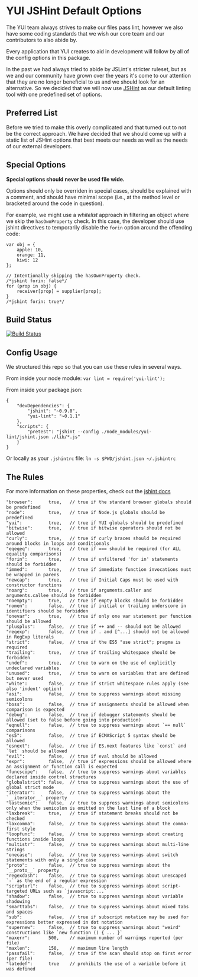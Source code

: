 YUI JSHint Default Options
==========================

The YUI team always strives to make our files pass lint, however
we also have some coding standards that we wish our core team
and our contributors to also abide by.

Every application that YUI creates to aid in development will follow
by all of the config options in this package.

In the past we had always tried to abide by JSLint's stricter
ruleset, but as we and our community have grown over the years
it's come to our attention that they are no longer beneficial
to us and we should look for an alternative. So we decided that we
will now use [JSHint](http://jshint.com/) as our default linting tool with one predefined
set of options.

Preferred List
--------------

Before we tried to make this overly complicated and that turned out
to not be the correct approach. We have decided that we should come
up with a static list of JSHint options that best meets our needs
as well as the needs of our external developers.


Special Options
---------------

**Special options should never be used file wide.**

Options should only be overriden in special cases, should be explained with a
comment, and should have minimal scope (i.e., at the method level or bracketed
around the code in question).

For example, we might use a *whitelist* approach in filtering an object where
we skip the `hasOwnProperty` check. In this case, the developer should use
jshint directives to temporarily disable the `forin` option around the
offending code:

```
var obj = {
    apple: 10,
    orange: 11,
    kiwi: 12
};

// Intentionally skipping the hasOwnProperty check.
/*jshint forin: false*/
for (prop in obj) {
    receiver[prop] = supplier[prop];
}
/*jshint forin: true*/
```

Build Status
------------

[![Build Status](https://secure.travis-ci.org/yui/yui-lint.png)](http://travis-ci.org/yui/yui-lint)

Config Usage
------------

We structured this repo so that you can use these rules in several ways.

From inside your node module: `var lint = require('yui-lint');`

From inside your package.json:

    {
        "devDependencies": {
            "jshint": "~0.9.0",
            "yui-lint": "~0.1.1"
        },
        "scripts": {
            "pretest": "jshint --config ./node_modules/yui-lint/jshint.json ./lib/*.js"
        }
    }

Or locally as your `.jshintrc` file: `ln -s $PWD/jshint.json ~/.jshintrc`

The Rules
---------

For more information on these properties, check out the [jshint docs](http://www.jshint.com/docs/)

    "browser":      true,   // true if the standard browser globals should be predefined
    "node":         true,   // true if Node.js globals should be predefined
    "yui":          true,   // true if YUI globals should be predefined
    "bitwise":      true,   // true if bitwise operators should not be allowed
    "curly":        true,   // true if curly braces should be required around blocks in loops and conditionals
    "eqeqeq":       true,   // true if === should be required (for ALL equality comparisons)
    "forin":        true,   // true if unfiltered 'for in' statements should be forbidden
    "immed":        true,   // true if immediate function invocations must be wrapped in parens
    "newcap":       true,   // true if Initial Caps must be used with constructor functions
    "noarg":        true,   // true if arguments.caller and arguments.callee should be forbidden
    "noempty":      true,   // true if empty blocks should be forbidden
    "nomen":        false,  // true if initial or trailing underscore in identifiers should be forbidden
    "onevar":       true,   // true if only one var statement per function should be allowed
    "plusplus":     false,  // true if ++ and -- should not be allowed
    "regexp":       false,  // true if . and [^...] should not be allowed in RegExp literals
    "strict":       false,  // true if the ES5 "use strict"; pragma is required
    "trailing":     true,   // true if trailing whitespace should be forbidden
    "undef":        true,   // true to warn on the use of explicitly undeclared variables
    "unused":       true,   // true to warn on variables that are defined but never used
    "white":        false,  // true if strict whitespace rules apply (see also 'indent' option)
    "asi":          false,  // true to suppress warnings about missing semicolons
    "boss":         false,  // true if assignments should be allowed when comparison is expected
    "debug":        false,  // true if debugger statements should be allowed (set to false before going into production)
    "eqnull":       false,  // true to suppress warnings about `== null` comparisons
    "es5":          false,  // true if ECMAScript 5 syntax should be allowed
    "esnext":       false,  // true if ES.next features like `const` and `let` should be allowed
    "evil":         false,  // true if eval should be allowed
    "expr":         false,  // true if expressions should be allowed where an assignment or function call is expected
    "funcscope":    false,  // true to suppress warnings about variables declared inside control structures
    "globalstrict": false,  // true to suppress warnings about the use of global strict mode
    "iterator":     false,  // true to suppress warnings about the `__iterator__` property
    "lastsemic":    false,  // true to suppress warnings about semicolons only when the semicolon is omitted on the last line of a block
    "laxbreak":     true,   // true if statement breaks should not be checked
    "laxcomma":     false,  // true to suppress warnings about the comma-first style
    "loopfunc":     false,  // true to suppress warnings about creating functions inside loops
    "multistr":     false,  // true to suppress warnings about multi-line strings
    "onecase":      false,  // true to suppress warnings about switch statements with only a single case
    "proto":        false,  // true to suppress warnings about the `__proto__` property
    "regexdash":    false,  // true to suppress warnings about unescaped `-` as the end of a regular expression
    "scripturl":    false,  // true to suppress warnings about script-targeted URLs such as `javascript:...`
    "shadow":       false,  // true to suppress warnings about variable shadowing
    "smarttabs":    false,  // true to suppress warnings about mixed tabs and spaces
    "sub":          false,  // true if subscript notation may be used for expressions better expressed in dot notation
    "supernew":     false,  // true to suppress warnings about "weird" constructions like `new function () { ... }`
    "maxerr":       500,    // maximum number of warnings reported (per file)
    "maxlen":       150,    // maximum line length
    "passfail":     false,  // true if the scan should stop on first error (per file)
    "latedef":      true    // prohibits the use of a variable before it was defined
